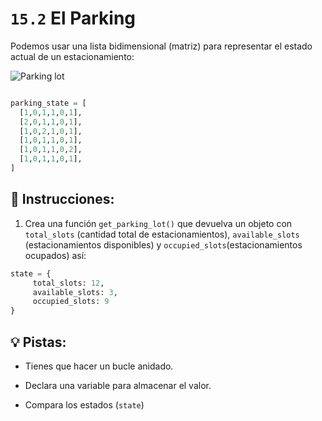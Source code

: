 # `15.2` El Parking

Podemos usar una lista bidimensional (matriz) para representar el estado actual de un estacionamiento:

![Parking lot](https://storage.googleapis.com/replit/images/1558366147943_71c41e2a3f01564b5bdba6618797af79.pn)
```py

parking_state = [
  [1,0,1,1,0,1],
  [2,0,1,1,0,1],
  [1,0,2,1,0,1],
  [1,0,1,1,0,1],
  [1,0,1,1,0,2],
  [1,0,1,1,0,1],
]
```

## 📝 Instrucciones:

1. Crea una función `get_parking_lot()` que devuelva un objeto con `total_slots` (cantidad total de estacionamientos), `available_slots` (estacionamientos disponibles) y `occupied_slots`(estacionamientos ocupados) así:


```py
state = {
     total_slots: 12,
     available_slots: 3,
     occupied_slots: 9
}
```

## 💡 Pistas:

- Tienes que hacer un bucle anidado.

- Declara una variable para almacenar el valor.

- Compara los estados (`state`)
